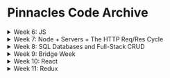 # Pinnacles Code Archive


<details>
  <summary>Week 6: JS</summary>

  ##### Monday - 07/08:
  * [Values and Expressions](https://github.com/PrimeAcademy/pinnacles-values-and-expressions)
  * [Writing Code to Solve Problems](https://github.com/PrimeAcademy/pinnacles-writing-code-to-solve-problems)

  ##### Tuesday - 07/09:
  * [How to Software Dev](https://github.com/PrimeAcademy/pinnacles-how-to-software-dev)
  * [Bonus Calculator Solution](https://github.com/PrimeAcademy/pinnacles-bonus-calculator)

  ##### Wednesday - 07/10:
  * [The Modulo Operator](https://github.com/PrimeAcademy/pinnacles-modulo)

  ##### Thursday - 07/11:
  * [Event-Driven Programming](https://github.com/PrimeAcademy/pinnacles-event-driven-programming)

  ##### Friday - 07/12:
  * [Example To-Do App](https://github.com/PrimeAcademy/pinnacles-todo-app)

</details>


<details>
  <summary>Week 7: Node + Servers + The HTTP Req/Res Cycle</summary>

  ##### Monday - 07/15:
  * [WC Salary Calculator Solution](https://github.com/PrimeAcademy/pinnacles-wc-salary-calculator-solution)
  * [WC Salary Calculator Solution, Refactored](https://github.com/PrimeAcademy/pinnacles-wc-salary-calculator-refactored-solution)
  * [Git Branching w/ Platypus Fun](https://github.com/PrimeAcademy/pinnacles-git-branching-platypus-club)

  ##### Tuesday - 07/16:
  * [Hello Node](https://github.com/PrimeAcademy/pinnacles-hello-node)
  * [Hello Server](https://github.com/PrimeAcademy/pinnacles-hello-server)

  ##### Wednesday - 07/17:
  * [Client-Server Req-Res Cycle: GET](https://github.com/PrimeAcademy/pinnacles-client-server-req-res)
  * [Client-Server Req-Res Cycle: GET & POST](https://github.com/PrimeAcademy/pinnacles-client-server-get-post)

</details>


<details>
  <summary>Week 8: SQL Databases and Full-Stack CRUD</summary>

  ##### Monday - 07/22:
  * [WC Server-Side Calculator Solution](https://github.com/PrimeAcademy/pinnacles-server-side-calculator-solution)
  * [Express Routers](https://github.com/PrimeAcademy/pinnacles-express-routers)

  ##### Tuesday - 07/23:
  * [Hello SQL](https://github.com/PrimeAcademy/pinnacles-sql-intro)
  * [Full-Stack GET](https://github.com/PrimeAcademy/pinnacles-full-stack-get)
  * [Full-Stack GET/POST](https://github.com/PrimeAcademy/pinnacles-full-stack-get-post)

  ##### Wednesday - 07/24:
  * [Pull Requests](https://github.com/PrimeAcademy/pinnnacles-pull-requests)
  * [Full-Stack GET/POST/DELETE](https://github.com/PrimeAcademy/pinnacles-full-stack-get-post-delete)
  * [Full-Stack GET/POST/DELETE/PUT](https://github.com/PrimeAcademy/pinnacles-full-stack-get-post-delete-put)

</details>


<details>
  <summary>Week 9: Bridge Week</summary>

  ##### Monday - 07/29:
  * [WC To-Do List Solution](https://github.com/PrimeAcademy/pinnacles-to-do-list-solution)

  ##### Tuesday - 07/30:
  * [Refactoring](https://github.com/PrimeAcademy/pinnacles-refactoring)

  ##### Friday - 08/02:
  * [HTML | CSS | Flexbox](https://github.com/PrimeAcademy/pinnacles-html-css-flexbox)

</details>


<details>
  <summary>Week 10: React</summary>

  ##### Monday - 08/05:
  * [React Components](https://github.com/PrimeAcademy/pinnacles-hello-react)
  * [React State](https://github.com/PrimeAcademy/pinnacles-react-state)
  * [A Conceptual Diagram of Instagram's Hypothetical Components 🙂](https://github.com/matthew-black/biscayne_hello_react/blob/main/README.md)

  ##### Tuesday - 08/06:
  * [React Inputs](https://github.com/PrimeAcademy/pinnacles-react-inputs)
  * [Track Runner Solution](https://github.com/PrimeAcademy/pinnacles-track-runner-solve)
  * [Full-Stack React GET/POST](https://github.com/PrimeAcademy/pinnacles-full-stack-react)

  ##### Wednesday - 08/07:
  * [Full-Stack React (Non-Modularized GET/POST)](https://github.com/PrimeAcademy/pinnacles-full-stack-react)
  * [Full-Stack React (Modularized GET/POST/DELETE/PUT)](https://github.com/PrimeAcademy/pinnacles-full-stack-modular-react-crud)

  ##### Friday - 08/09:
  * [React Conditional Rendering Examples](https://github.com/PrimeAcademy/pinnacles-react-conditional-rendering)

</details>


<details>
  <summary>Week 11: Redux</summary>

  ##### Monday - 08/12:
  * [React Gallery / Local Merge Conflict Demo / Levitating Goats](https://github.com/PrimeAcademy/pinnacles-react-gallery)
  * [React Router](https://github.com/PrimeAcademy/pinnacles-react-router)
  

</details>
